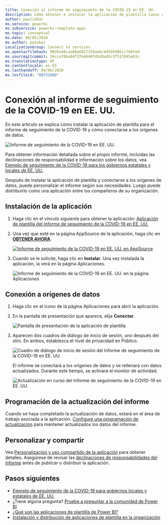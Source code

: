 ```yaml
---
title: Conexión al informe de seguimiento de la COVID-19 en EE. UU.
description: Cómo obtener e instalar la aplicación de plantilla Casos de la COVID-19 en EE. UU. y cómo conectarse a los datos.
author: paulinbar
ms.service: powerbi
ms.subservice: powerbi-template-apps
ms.topic: conceptual
ms.date: 04/05/2020
ms.author: painbar
LocalizationGroup: Connect to services
ms.openlocfilehash: 90d5e48ca200a6817338ae6c44595905cc76bfed
ms.sourcegitcommit: 34cca70ba84f37b48407d5d8a45c3f51fb95eb3c
ms.translationtype: HT
ms.contentlocale: es-ES
ms.lasthandoff: 04/06/2020
ms.locfileid: "80752680"
---
```

# <a name="connect-to-the-covid-19-us-tracking-report"></a>Conexión al informe de seguimiento de la COVID-19 en EE. UU.
En este artículo se explica cómo instalar la aplicación de plantilla para el informe de seguimiento de la COVID-19 y cómo conectarse a los orígenes de datos.

![Informe de seguimiento de la COVID-19 en EE. UU.](media/service-connect-to-covid-19-tracking/service-covid-19-us-tracking-report-title-screen.png)

Para obtener información detallada sobre el propio informe, incluidas las declinaciones de responsabilidad e información sobre los datos, vea [Ejemplo de seguimiento de la COVID-19 para los gobiernos estatales y locales de EE. UU.](../create-reports/sample-covid-19-us.md).

Después de instalar la aplicación de plantilla y conectarse a los orígenes de datos, puede personalizar el informe según sus necesidades. Luego puede distribuirlo como una aplicación entre los compañeros de su organización.

## <a name="install-the-app"></a>Instalación de la aplicación

1. Haga clic en el vínculo siguiente para obtener la aplicación: [Aplicación de plantilla del Informe de seguimiento de la COVID-19 en EE. UU.](https://appsource.microsoft.com/en-us/product/power-bi/pbi-contentpacks.covid19ms)

1. Una vez que esté en la página AppSource de la aplicación, haga clic en [**OBTENER AHORA**](https://appsource.microsoft.com/en-us/product/power-bi/pbi-contentpacks.covid19ms).

    [![Informe de seguimiento de la COVID-19 en EE. UU. en AppSource](media/service-connect-to-covid-19-tracking/service-covid-19-us-tracking-report-appsource-icon.png)](https://appsource.microsoft.com/en-us/product/power-bi/pbi-contentpacks.covid19ms)

1. Cuando se le solicite, haga clic en **Instalar**. Una vez instalada la aplicación, la verá en la página Aplicaciones.

   ![Informe de seguimiento de la COVID-19 en EE. UU. en la página Aplicaciones](media/service-connect-to-covid-19-tracking/service-covid-19-us-tracking-report-apps-page-icon.png)

## <a name="connect-to-data-sources"></a>Conexión a orígenes de datos

1. Haga clic en el icono de la página Aplicaciones para abrir la aplicación.

1. En la pantalla de presentación que aparece, elija **Conectar**.

   ![Pantalla de presentación de la aplicación de plantilla](media/service-connect-to-covid-19-tracking/service-covid-19-us-tracking-report-splash-screen.png)

1. Aparecen dos cuadros de diálogo de inicio de sesión, uno después del otro. En ambos, establezca el nivel de privacidad en Público.

   ![Cuadro de diálogo de inicio de sesión del Informe de seguimiento de la COVID-19 en EE. UU.](media/service-connect-to-covid-19-tracking/service-covid-19-us-tracking-report-signin-dialog.png)

   El informe se conectará a los orígenes de datos y se rellenará con datos actualizados. Durante este tiempo, se activará el monitor de actividad.

   ![Actualización en curso del Informe de seguimiento de la COVID-19 en EE. UU.](media/service-connect-to-covid-19-tracking/service-covid-19-us-tracking-report-refresh-monitor.png)

## <a name="schedule-report-refresh"></a>Programación de la actualización del informe

Cuando se haya completado la actualización de datos, estará en el área de trabajo asociada a la aplicación. [Configure una programación de actualización](../refresh-scheduled-refresh.md) para mantener actualizados los datos del informe.

## <a name="customize-and-share"></a>Personalizar y compartir

Vea [Personalización y uso compartido de la aplicación](../service-template-apps-install-distribute.md#customize-and-share-the-app) para obtener detalles. Asegúrese de revisar las [declinaciones de responsabilidades del informe](../create-reports/sample-covid-19-us.md#disclaimers) antes de publicar o distribuir la aplicación.

## <a name="next-steps"></a>Pasos siguientes
* [Ejemplo de seguimiento de la COVID-19 para gobiernos locales y estatales de EE. UU.](../create-reports/sample-covid-19-us.md)
* ¿Tiene alguna pregunta? [Pruebe a preguntar a la comunidad de Power BI](https://community.powerbi.com/)
* [¿Qué son las aplicaciones de plantilla de Power BI?](../service-template-apps-overview.md)
* [Instalación y distribución de aplicaciones de plantilla en la organización](../service-template-apps-install-distribute.md)
